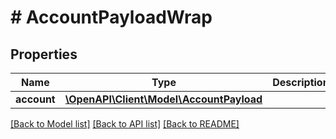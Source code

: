 # # AccountPayloadWrap

## Properties

Name | Type | Description | Notes
------------ | ------------- | ------------- | -------------
**account** | [**\OpenAPI\Client\Model\AccountPayload**](AccountPayload.md) |  | [optional]

[[Back to Model list]](../../README.md#models) [[Back to API list]](../../README.md#endpoints) [[Back to README]](../../README.md)
